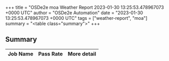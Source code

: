 +++
title = "OSDe2e moa Weather Report 2023-01-30 13:25:53.478967073 +0000 UTC"
author = "OSDe2e Automation"
date = "2023-01-30 13:25:53.478967073 +0000 UTC"
tags = ["weather-report", "moa"]
summary = "<table class=\"summary\"></table>"
+++
## Summary

| Job Name | Pass Rate | More detail |
|----------|-----------|-------------|




